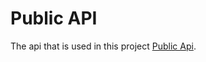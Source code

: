 # Public API

The api that is used in this project [Public Api](https://jsonplaceholder.typicode.com/).


